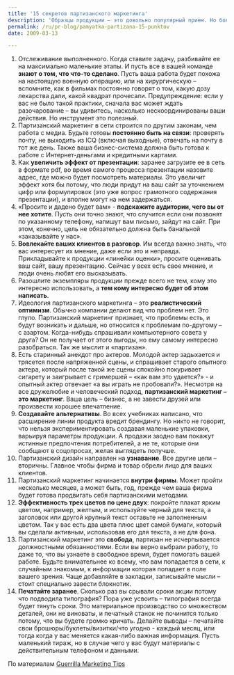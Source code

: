 ```yaml
---
title: '15 секретов партизанского маркетинга'
description: 'Образцы продукции – это довольно популярный прием. Но более эффективно использовать методику «пробного пользования». Образец продукции – это только часть необходимого товара, и никаких дальнейших обязательств. Пробное пользование – это другое. Пробное пользование – это услуга, которую вовсю используют разные сайты, предлагая месяц пользования архивами по сниженной цене, таким образом клиент получает продукцию, которая ему нужна, в полном объеме.  Если продукт хорош и нужен, клиент с радостью продолжит вам платить - только немного большую сумму'
permalink: /ru/pr-blog/pamyatka-partizana-15-punktov
date: 2009-03-13

---
```


<ol>
<li>Отслеживание выполненного. Когда ставите задачу, разбивайте ее на максимально маленькие этапы. И пусть все в вашей команде <strong>знают о том, что что-то сделано</strong>. Пусть ваша работа будет похожа на настоящую военную операцию, или на хирургическую – вспомните, как в фильмах постоянно говорят о том, какую дозу лекарства дали, какой квадрат прочесали. Предупреждение: если у вас не было такой практики, сначала вас может ждать разочарование – вы удивитесь, насколько нескоординированы ваши действия. Но инструмент это полезный. </li>
<li>Партизанский маркетинг в сети строится по другим законам, чем работа с медиа. Будьте готовы <strong>постоянно быть на связи</strong>: проверять почту, не выходить из ICQ (включая выходные), отвечать на почту в тот же день. Также ваша бизнес-система должна быть готова к  работе с Интернет-деньгами и кредитными картами.</li>
<li>Как <strong>увеличить эффект от презентации</strong>: заранее загрузите ее в сеть в формате pdf, во время самого процесса презентации назовите адрес, где можно будет посмотреть материалы. Это увеличит эффект хотя бы потому, что люди придут на ваш сайт за уточнением цифр или формулировок (это уже вопрос грамотного содержания презентации), и вполне могут на нем задержаться. </li>
<li>«Просите и дадено будет вам» - <strong>подскажите аудитории, чего вы от нее хотите</strong>. Пусть они точно знают, что случится если они позвонят по указанному телефону, напишут вам письмо, зайдут на сайт. При этом, конечно, цель не обязательно должна быть банальной «заказывайте у нас».</li>
<li><strong>Вовлекайте ваших клиентов в разговор</strong>. Им всегда важно знать, что вас интересует их мнение, даже если это и неправда. Прикладывайте к продукции «линейки оценки», просите оценивать ваш сайт, вашу презентацию. Сейчас у всех есть свое мнение, и люди очень любят его высказывать.</li>
<li>Разошлите экземпляры продукции прежде всего не тем, кому это интересно использовать, а <strong>тем кому интересно будет об этом написать</strong>.</li>
<li>Идеология партизанского маркетинга – это <strong>реалистический оптимизм</strong>. Обычно компании делают вид что проблем нет. Это глупо. Партизанский маркетинг признает, что проблемы есть, и будут возникать и дальше, но относится к проблемам по-другому – с азартом. Когда-нибудь спрашивали компьютерного совета у друга? Он не получает от этого выгоды, но ему самому интересно разобраться. Так же мыслит и «партизан».</li>
<li>Есть старинный анекдот про актеров. Молодой актер задыхается и трясется после напряженной сцены, и спрашивает старого опытного актера, который после такой же сцены спокойно покуривает сигарету и заигрывает с гримершей – «как вам это удается?» - и опытный актер отвечает «а вы играть не пробовали?». Несмотря на все дружелюбие и человеческий подход, <strong>партизанский маркетинг – это маркетинг</strong>. Ваша цель – бизнес, а не завести друзей или произвести хорошее впечатление.</li>
<li><strong>Создавайте альтернативы</strong>. Во всех учебниках написано, что расширение линии продукта вредит брендингу. Но никто не говорит, что нельзя экспериментировать создавая маленькие упаковки, варьируя параметры продукции. А продажи заодно вам покажут истинные предпочтения потребителей, а не те, которые они сообщают в соцопросах, желая выглядеть получше. </li>
<li>Партизанский дизайн направлен на <strong>узнавание</strong>. Все другие цели – вторичны. Главное чтобы фирма и товар обрели лицо для ваших клиентов. </li>
<li>Партизанский маркетинг начинается <strong>внутри фирмы</strong>. Может пройти несколько месяцев, а может быть, год, прежде чем ваша фирма будет готова продвигать себя партизанскими методами.</li>
<li><strong>Эффективность трех цветов по цене двух</strong>: покройте плакат ярким цветом, например, желтым, и используйте черный для текста, а заголовок или другой крупный текст оставьте не заполненным цветом. Так у вас есть два цвета плюс цвет самой бумаги, который вы сделали активным, использовав его для текста,  а не для фона.</li>
<li>	Партизанский маркетинг это <strong>свобода</strong>, партизан не исчерпывается должностными обязанностями. Если вы верно выбрали работу, то даже то, что вы узнаете в свободное время, будет помогать вашей работе. Будьте внимательнее ко всему, что вам попадается в сети, к случайным знакомым, к информации которая попадает в поле вашего зрения. Чаще добавляйте в закладки, записывайте мысли – стоит специально завести блокнотик. </li>
<li><strong>Печатайте заранее</strong>. Сколько раз вы срывали сроки акции потому что подводила типография? Пора уже усвоить – типография всегда будет тянуть сроки. Это материальное производство со множеством деталей, они не виноваты, и печатный станок не починится только потому, что вы будете громко кричать. Делайте выводы – печатайте свои брошюры/буклеты/визитки/что угодно - каждый месяц, или тогда когда у вас меняется какая-либо важная информация. Пусть маленький тираж, но в случае чего у вас будут материалы с действительным телефоном и данными.</li>
</ol>

По материалам <a href="http://gmarketing.com/tips/month/032009">Guerrilla Marketing Tips</a>

